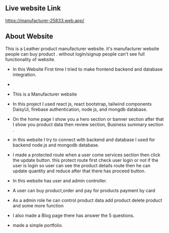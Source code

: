 ## Live website Link
https://manufacturer-25833.web.app/

## About Website 
This is a Leather product manufacturer website. it's manufacturer website people can buy product . without login/signup people can't see full functionality of website.

- In this Website First time I tried to make frontend backend and database integration.
- 
- This is a Manufacturer website

- In this project I used react js, react bootstrap, tailwind components DaisyUi, firebase authentication, node js, and mongdb database.

- On the home page I show you a hero section or banner section after that I show you product data then review section, Business summary section .

- in this website I try to connect with backend and database I used for backend node.js and mongodb database.

- I made a protected route when a user come services section then click the  update button. this protect route first check user login or not if the user is login so user can see the product details route then he can update quantity and reduce after that there has proceed button.

- In this website has user and admin controller. 

- A user can buy product,order and pay for products payment by card

- As a admin role he can control product data add product delete product and some more function

- I also made a Blog page there has answer the 5 questions.

- made a  simple portfolio.

